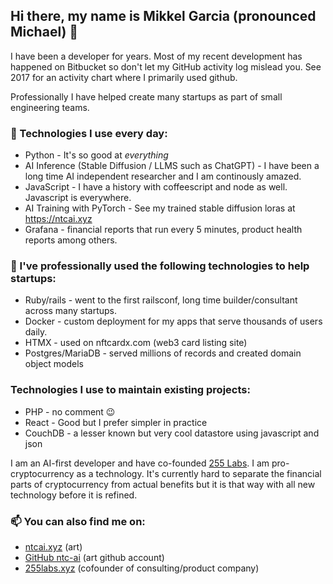## Hi there, my name is Mikkel Garcia (pronounced Michael) 👋 

I have been a developer for years. Most of my recent development has happened on Bitbucket so don't let my GitHub activity log mislead you. See 2017 for an activity chart where I primarily used github.

Professionally I have helped create many startups as part of small engineering teams.

### 🔭 Technologies I use every day:

- Python - It's so good at _everything_
- AI Inference (Stable Diffusion / LLMS such as ChatGPT) - I have been a long time AI independent researcher and I am continously amazed.
- JavaScript - I have a history with coffeescript and node as well. Javascript is everywhere.
- AI Training with PyTorch - See my trained stable diffusion loras at https://ntcai.xyz
- Grafana - financial reports that run every 5 minutes, product health reports among others.

### 🌱 I've professionally used the following technologies to help startups:

- Ruby/rails - went to the first railsconf, long time builder/consultant across many startups.
- Docker - custom deployment for my apps that serve thousands of users daily.
- HTMX - used on nftcardx.com (web3 card listing site) 
- Postgres/MariaDB - served millions of records and created domain object models

### Technologies I use to maintain existing projects:

- PHP - no comment 😉
- React - Good but I prefer simpler in practice
- CouchDB - a lesser known but very cool datastore using javascript and json

I am an AI-first developer and have co-founded [255 Labs](https://255labs.xyz). I am pro-cryptocurrency as a technology. It's currently hard to separate the financial parts of cryptocurrency from actual benefits but it is that way with all new technology before it is refined.

### 📫 You can also find me on:
- [ntcai.xyz](https://ntcai.xyz) (art)
- [GitHub ntc-ai](https://github.com/ntc-ai) (art github account)
- [255labs.xyz](https://255labs.xyz) (cofounder of consulting/product company)
